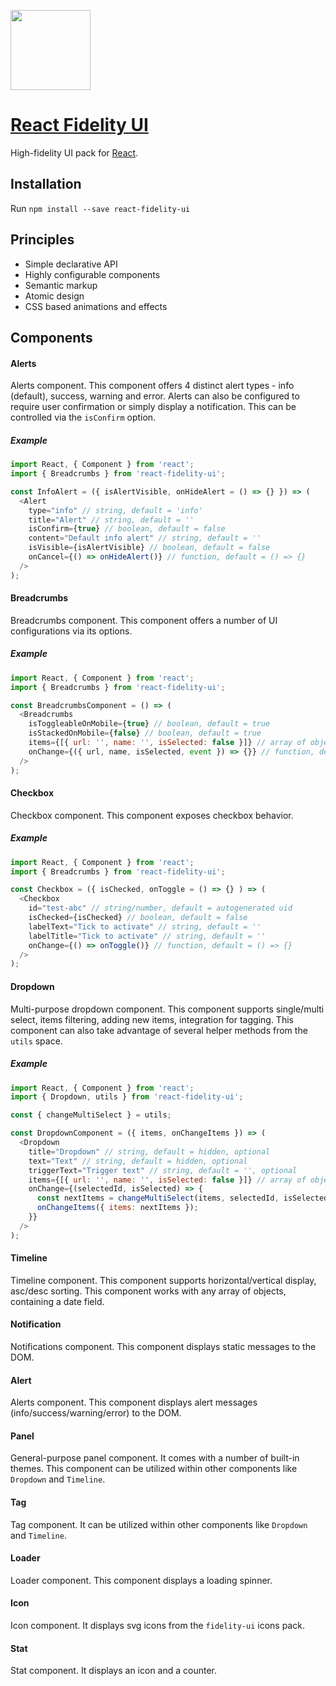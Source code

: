 <!-- Logo -->
<p>
  <a href="https://github.com/nevendyulgerov/react-fidelity-ui">
    <img height="128" width="128" src="http://lambdabunker.com/public-img/fidelity-ui-logo.png">
  </a>
</p>

<!-- Name -->
<h1>
  <a href="https://github.com/nevendyulgerov/react-fidelity-ui">React Fidelity UI</a>
</h1>

<p>High-fidelity UI pack for <a href="https://reactjs.org/" target="_blank">React</a>.</p>


## Installation

Run `npm install --save react-fidelity-ui`

## Principles

- Simple declarative API
- Highly configurable components
- Semantic markup
- Atomic design
- CSS based animations and effects

## Components

#### Alerts
Alerts component. This component offers 4 distinct alert types - info (default), success, warning and error. Alerts can also be configured to require user confirmation or simply display a notification. This can be controlled via the `isConfirm` option.

##### Example

```javascript
import React, { Component } from 'react';
import { Breadcrumbs } from 'react-fidelity-ui';

const InfoAlert = ({ isAlertVisible, onHideAlert = () => {} }) => (
  <Alert
    type="info" // string, default = 'info'
    title="Alert" // string, default = ''
    isConfirm={true} // boolean, default = false
    content="Default info alert" // string, default = ''
    isVisible={isAlertVisible} // boolean, default = false
    onCancel={() => onHideAlert()} // function, default = () => {}
  />
);
```

#### Breadcrumbs
Breadcrumbs component. This component offers a number of UI configurations via its options.

##### Example

```javascript
import React, { Component } from 'react';
import { Breadcrumbs } from 'react-fidelity-ui';

const BreadcrumbsComponent = () => (
  <Breadcrumbs
    isToggleableOnMobile={true} // boolean, default = true
    isStackedOnMobile={false} // boolean, default = true
    items={[{ url: '', name: '', isSelected: false }]} // array of objects, required
    onChange={({ url, name, isSelected, event }) => {}} // function, default = () => {}
  />
);
```

#### Checkbox
Checkbox component. This component exposes checkbox behavior.

##### Example

```javascript
import React, { Component } from 'react';
import { Breadcrumbs } from 'react-fidelity-ui';

const Checkbox = ({ isChecked, onToggle = () => {} ) => (
  <Checkbox
    id="test-abc" // string/number, default = autogenerated uid
    isChecked={isChecked} // boolean, default = false
    labelText="Tick to activate" // string, default = ''
    labelTitle="Tick to activate" // string, default = ''
    onChange={() => onToggle()} // function, default = () => {}
  />
);
```









#### Dropdown
Multi-purpose dropdown component. This component supports single/multi select, items filtering, adding new items, integration for tagging. This component can also take advantage of several helper methods from the `utils` space.

##### Example

```javascript
import React, { Component } from 'react';
import { Dropdown, utils } from 'react-fidelity-ui';

const { changeMultiSelect } = utils;

const DropdownComponent = ({ items, onChangeItems }) => (
  <Dropdown
    title="Dropdown" // string, default = hidden, optional
    text="Text" // string, default = hidden, optional
    triggerText="Trigger text" // string, default = '', optional
    items={[{ url: '', name: '', isSelected: false }]} // array of objects, required
    onChange={(selectedId, isSelected) => {
      const nextItems = changeMultiSelect(items, selectedId, isSelected);
      onChangeItems({ items: nextItems });
    }}
  />
);
```

#### Timeline
Timeline component. This component supports horizontal/vertical display, asc/desc sorting. This component works with any array of objects, containing a date field.

#### Notification
Notifications component. This component displays static messages to the DOM.

#### Alert
Alerts component. This component displays alert messages (info/success/warning/error) to the DOM.

#### Panel
General-purpose panel component. It comes with a number of built-in themes. This component can be utilized within other components like `Dropdown` and `Timeline`.

#### Tag
Tag component. It can be utilized within other components like `Dropdown` and `Timeline`.

#### Loader
Loader component. This component displays a loading spinner.

#### Icon
Icon component. It displays svg icons from the `fidelity-ui` icons pack.

#### Stat
Stat component. It displays an icon and a counter.
